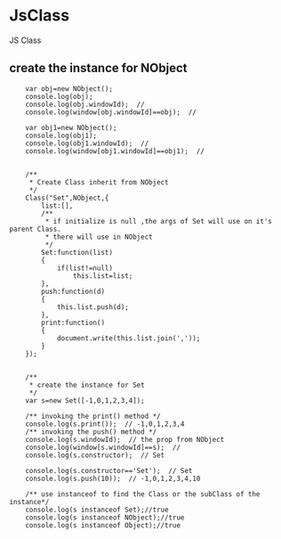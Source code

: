 # JsClass
JS Class


 ## create the instance for NObject
        var obj=new NObject();
        console.log(obj);
        console.log(obj.windowId);  //
        console.log(window[obj.windowId]==obj);  //

        var obj1=new NObject();
        console.log(obj1);
        console.log(obj1.windowId);  //
        console.log(window[obj1.windowId]==obj1);  //


        /**
         * Create Class inherit from NObject
         */
        Class("Set",NObject,{
            list:[],
            /**
             * if initialize is null ,the args of Set will use on it's parent Class.
             * there will use in NObject
             */
            Set:function(list)
            {
                if(list!=null)
                    this.list=list;
            },
            push:function(d)
            {
                this.list.push(d);
            },
            print:function()
            {
                document.write(this.list.join(','));
            }
        });


        /**
         * create the instance for Set
         */
        var s=new Set([-1,0,1,2,3,4]);

        /** invoking the print() method */
        console.log(s.print());  // -1,0,1,2,3,4
        /** invoking the push() method */
        console.log(s.windowId);  // the prop from NObject
        console.log(window[s.windowId]==s);  //
        console.log(s.constructor);  // Set

        console.log(s.constructor=='Set');  // Set
        console.log(s.push(10));  // -1,0,1,2,3,4,10

        /** use instanceof to find the Class or the subClass of the instance*/
        console.log(s instanceof Set);//true
        console.log(s instanceof NObject);//true
        console.log(s instanceof Object);//true